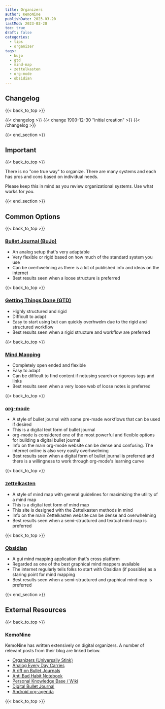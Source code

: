 ```yaml
---
title: Organizers
author: KemoNine
publishDate: 2023-03-20
lastMod: 2023-03-20
toc: true
draft: false
categories:
  - tips
  - organizer
tags:
  - bujo
  - gtd
  - mind-map
  - zettelkasten
  - org-mode
  - obsidian
---
```


## Changelog
{{< back_to_top >}}

{{< changelog >}}
{{< change 1900-12-30 "Initial creation" >}}
{{< /changelog >}}

{{< end_section >}}

## Important
{{< back_to_top >}}

There is no "one true way" to organize. There are many systems and each has pros and cons based on individual needs.

Please keep this in mind as you review organizational systems. Use what works for *you*.

{{< end_section >}}

## Common Options
{{< back_to_top >}}

### [Bullet Journal (BuJo)](https://bulletjournal.com/)

- An analog setup that's very adaptable
- Very flexible or rigid based on how much of the standard system you use
- Can be overhwelming as there is a lot of published info and ideas on the internet
- Best results seen when a loose structure is preferred

{{< back_to_top >}}

### [Getting Things Done (GTD)](https://gettingthingsdone.com/)

- Highly structured and rigid
- Difficult to adapt
- Easy to start using but can quickly overhwelm due to the rigid and structured workflow
- Best results seen when a rigid structure and workflow are preferred

{{< back_to_top >}}

### [Mind Mapping](https://en.wikipedia.org/wiki/Mind_map)

- Completely open ended and flexible
- Easy to adapt
- Can be difficult to find content if notusing search or rigorous tags and links
- Best results seen when a very loose web of loose notes is preferred

{{< back_to_top >}}

### [org-mode](https://orgmode.org/)

- A style of bullet journal with some pre-made workflows that can be used if desired
- This is a digital text form of bullet journal
- org-mode is considered one of the most powerful and flexible options for building a digital bullet journal
- Info on the main org-mode website can be dense and confusing. The internet online is also very easily overhwelming
- Best results seen when a digital form of bullet journal is preferred and there is a willingness to work through org-mode's learning curve

{{< back_to_top >}}

### [zettelkasten](https://zettelkasten.de/)

- A style of mind map with general guidelines for maximizing the utility of a mind map
- This is a digital text form of mind map
- This site is designed with the Zettelkasten methods in mind
- Info on the main Zettelkasten website can be dense and overwhelming
- Best results seen when a semi-structured and textual mind map is preferred

{{< back_to_top >}}

### [Obsidian](https://obsidian.md/)

- A gui mind mapping application that's cross platform
- Regarded as one of the best graphical mind mappers available
- The internet regularly tells folks to start with Obsidian (if possible) as a staring point for mind mapping
- Best results seen when a semi-structured and graphical mind map is preferred

{{< end_section >}}

## External Resources
{{< back_to_top >}}

### KemoNine

KemoNine has written extensively on digital organizers. A number of relevant posts from their blog are linked below.

- [Organizers (Universally Stink)](https://blog.kemonine.info/blog/2021-04-07-organizers-univesally-stink/)
- [Analog Every Day Carries](https://blog.kemonine.info/blog/2018-04-01-analog-every-day-carries/)
- [A riff on Bullet Journals](https://blog.kemonine.info/blog/2018-04-02-a-riff-on-bullet-journals/)
- [Anti Bad Habit Notebook](https://blog.kemonine.info/blog/2018-03-29-anti-bad-habit-notebook/)
- [Personal Knowledge Base / Wiki](https://blog.kemonine.info/blog/2022-10-27-personal-knowledge-base-wiki/)
- [Digital Bullet Journal](https://blog.kemonine.info/blog/2022-11-03-digital-bullet-journal/)
- [Android org-agenda](https://blog.kemonine.info/blog/2023-02-17-android-org-agenda/)

{{< back_to_top >}}
